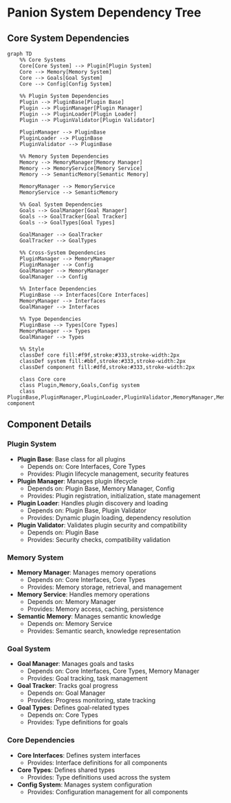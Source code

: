 # Panion System Dependency Tree

## Core System Dependencies

```mermaid
graph TD
    %% Core Systems
    Core[Core System] --> Plugin[Plugin System]
    Core --> Memory[Memory System]
    Core --> Goals[Goal System]
    Core --> Config[Config System]
    
    %% Plugin System Dependencies
    Plugin --> PluginBase[Plugin Base]
    Plugin --> PluginManager[Plugin Manager]
    Plugin --> PluginLoader[Plugin Loader]
    Plugin --> PluginValidator[Plugin Validator]
    
    PluginManager --> PluginBase
    PluginLoader --> PluginBase
    PluginValidator --> PluginBase
    
    %% Memory System Dependencies
    Memory --> MemoryManager[Memory Manager]
    Memory --> MemoryService[Memory Service]
    Memory --> SemanticMemory[Semantic Memory]
    
    MemoryManager --> MemoryService
    MemoryService --> SemanticMemory
    
    %% Goal System Dependencies
    Goals --> GoalManager[Goal Manager]
    Goals --> GoalTracker[Goal Tracker]
    Goals --> GoalTypes[Goal Types]
    
    GoalManager --> GoalTracker
    GoalTracker --> GoalTypes
    
    %% Cross-System Dependencies
    PluginManager --> MemoryManager
    PluginManager --> Config
    GoalManager --> MemoryManager
    GoalManager --> Config
    
    %% Interface Dependencies
    PluginBase --> Interfaces[Core Interfaces]
    MemoryManager --> Interfaces
    GoalManager --> Interfaces
    
    %% Type Dependencies
    PluginBase --> Types[Core Types]
    MemoryManager --> Types
    GoalManager --> Types
    
    %% Style
    classDef core fill:#f9f,stroke:#333,stroke-width:2px
    classDef system fill:#bbf,stroke:#333,stroke-width:2px
    classDef component fill:#dfd,stroke:#333,stroke-width:2px
    
    class Core core
    class Plugin,Memory,Goals,Config system
    class PluginBase,PluginManager,PluginLoader,PluginValidator,MemoryManager,MemoryService,SemanticMemory,GoalManager,GoalTracker,GoalTypes component
```

## Component Details

### Plugin System
- **Plugin Base**: Base class for all plugins
  - Depends on: Core Interfaces, Core Types
  - Provides: Plugin lifecycle management, security features
- **Plugin Manager**: Manages plugin lifecycle
  - Depends on: Plugin Base, Memory Manager, Config
  - Provides: Plugin registration, initialization, state management
- **Plugin Loader**: Handles plugin discovery and loading
  - Depends on: Plugin Base, Plugin Validator
  - Provides: Dynamic plugin loading, dependency resolution
- **Plugin Validator**: Validates plugin security and compatibility
  - Depends on: Plugin Base
  - Provides: Security checks, compatibility validation

### Memory System
- **Memory Manager**: Manages memory operations
  - Depends on: Core Interfaces, Core Types
  - Provides: Memory storage, retrieval, and management
- **Memory Service**: Handles memory operations
  - Depends on: Memory Manager
  - Provides: Memory access, caching, persistence
- **Semantic Memory**: Manages semantic knowledge
  - Depends on: Memory Service
  - Provides: Semantic search, knowledge representation

### Goal System
- **Goal Manager**: Manages goals and tasks
  - Depends on: Core Interfaces, Core Types, Memory Manager
  - Provides: Goal tracking, task management
- **Goal Tracker**: Tracks goal progress
  - Depends on: Goal Manager
  - Provides: Progress monitoring, state tracking
- **Goal Types**: Defines goal-related types
  - Depends on: Core Types
  - Provides: Type definitions for goals

### Core Dependencies
- **Core Interfaces**: Defines system interfaces
  - Provides: Interface definitions for all components
- **Core Types**: Defines shared types
  - Provides: Type definitions used across the system
- **Config System**: Manages system configuration
  - Provides: Configuration management for all components 